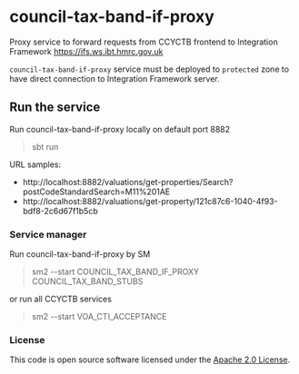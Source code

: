 
# council-tax-band-if-proxy

Proxy service to forward requests from CCYCTB frontend to Integration Framework https://ifs.ws.ibt.hmrc.gov.uk

`council-tax-band-if-proxy` service must be deployed to `protected` zone to have direct connection to Integration Framework server.

## Run the service

Run council-tax-band-if-proxy locally on default port 8882

> sbt run

URL samples:

- http://localhost:8882/valuations/get-properties/Search?postCodeStandardSearch=M11%201AE
- http://localhost:8882/valuations/get-property/121c87c6-1040-4f93-bdf8-2c6d67f1b5cb

### Service manager

Run council-tax-band-if-proxy by SM

> sm2 --start COUNCIL_TAX_BAND_IF_PROXY COUNCIL_TAX_BAND_STUBS


or run all CCYCTB services

> sm2 --start VOA_CTI_ACCEPTANCE


### License

This code is open source software licensed under the [Apache 2.0 License](http://www.apache.org/licenses/LICENSE-2.0.html).
